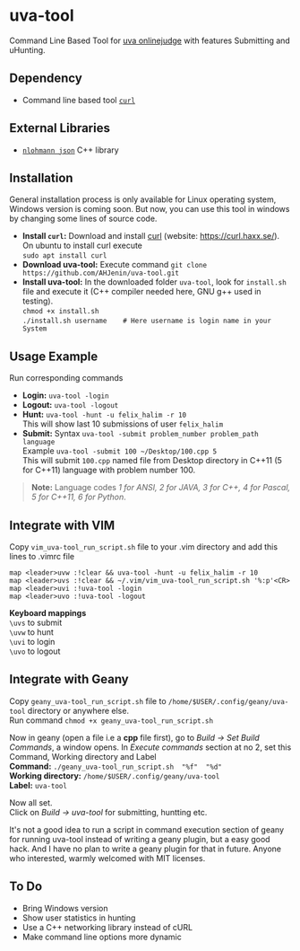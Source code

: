 uva-tool
===================


Command Line Based Tool for [uva onlinejudge](https://uva.onlinejudge.org/) with features Submitting and uHunting.


## Dependency
- Command line based tool [`curl`](https://curl.haxx.se/)


## External Libraries
- [`nlohmann json`](https://github.com/nlohmann/json) C++ library


## Installation
General installation process is only available for Linux operating system, Windows version is coming soon. But now, you can use this tool in windows by changing some lines of source code.

- **Install `curl`:** Download and install [curl](https://github.com/curl/curl) (website: https://curl.haxx.se/). On ubuntu to install curl execute  
`sudo apt install curl`
- **Download uva-tool:** Execute command
`git clone https://github.com/AHJenin/uva-tool.git`
- **Install uva-tool:** In the downloaded folder `uva-tool`, look for `install.sh` file and execute it (C++ compiler needed here, GNU g++ used in testing).  
`chmod +x install.sh`  
`./install.sh username    # Here username is login name in your System`



## Usage Example
Run corresponding commands

- **Login:** `uva-tool -login`
- **Logout:** `uva-tool -logout`
- **Hunt:** `uva-tool -hunt -u felix_halim -r 10`  
This will show last 10 submissions of user `felix_halim`
- **Submit:** Syntax `uva-tool -submit problem_number problem_path language`  
Example `uva-tool -submit 100 ~/Desktop/100.cpp 5`  
This will submit `100.cpp` named file from Desktop directory in C++11 (5 for C++11) language with problem number 100.

> **Note:**
> Language codes *1 for ANSI, 2 for JAVA, 3 for C++, 4 for Pascal, 5 for C++11, 6 for Python*.



## Integrate with VIM
Copy `vim_uva-tool_run_script.sh` file to your .vim directory and add this lines to .vimrc file
```
map <leader>uvw :!clear && uva-tool -hunt -u felix_halim -r 10
map <leader>uvs :!clear && ~/.vim/vim_uva-tool_run_script.sh '%:p'<CR>
map <leader>uvi :!uva-tool -login
map <leader>uvo :!uva-tool -logout
```

**Keyboard mappings**  
`\uvs` to submit  
`\uvw` to hunt  
`\uvi` to login  
`\uvo` to logout  




## Integrate with Geany

Copy `geany_uva-tool_run_script.sh` file to `/home/$USER/.config/geany/uva-tool` directory or anywhere else.  
Run command `chmod +x geany_uva-tool_run_script.sh`

Now in geany (open a file i.e a **cpp** file first), go to *Build -> Set Build Commands*, a window opens. In *Execute commands* section at no 2, set this Command, Working directory and Label  
**Command:** `./geany_uva-tool_run_script.sh  "%f"  "%d"`  
**Working directory:** `/home/$USER/.config/geany/uva-tool`  
**Label:** `uva-tool`  


Now all set.  
Click on *Build -> uva-tool* for submitting, huntting etc.  

It's not a good idea to run a script in command execution section of geany for running uva-tool instead of writing a geany plugin, but a easy good hack. And I have no plan to write a geany plugin for that in future. Anyone who interested, warmly welcomed with MIT licenses.



## To Do

- Bring Windows version
- Show user statistics in hunting
- Use a C++ networking library instead of cURL
- Make command line options more dynamic

